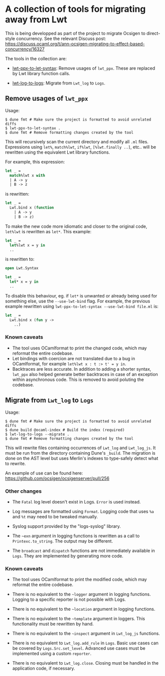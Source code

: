 # A collection of tools for migrating away from Lwt

This is being developped as part of the project to migrate Ocsigen to
direct-style concurrency. See the relevant Discuss post:
https://discuss.ocaml.org/t/ann-ocsigen-migrating-to-effect-based-concurrency/16327

The tools in the collection are:

- [lwt-ppx-to-let-syntax](#remove-usages-of-lwt_ppx): Remove usages of `lwt_ppx`.
  These are replaced by Lwt library function calls.

- [lwt-log-to-logs](#migrate-from-Lwt_log-to-Logs): Migrate from `Lwt_log` to `Logs`.

## Remove usages of `lwt_ppx`

Usage:
```
$ dune fmt # Make sure the project is formatted to avoid unrelated diffs
$ lwt-ppx-to-let-syntax .
$ dune fmt # Remove formatting changes created by the tool
```

This will recursively scan the current directory and modify all `.ml` files.
Expressions using `let%`, `match%lwt`, `if%lwt`, `[%lwt.finally ..]`, etc..
will be rewritten using the equivalent Lwt library functions.

For example, this expression:
```ocaml
let _ =
  match%lwt x with
  | A -> y
  | B -> z
```

is rewritten:
```ocaml
let _ =
  Lwt.bind x (function
    | A -> y
    | B -> z)
```

To make the new code more idiomatic and closer to the original code, `let%lwt`
is rewritten as `let*`. This example:
```ocaml
let _ =
  let%lwt x = y in
  ..
```

is rewritten to:
```ocaml
open Lwt.Syntax

let _ =
  let* x = y in
  ..
```

To disable this behaviour, eg. if `let*` is unwanted or already being used
for something else, use the `--use-lwt-bind` flag.
For example, the previous example rewritten using `lwt-ppx-to-let-syntax
--use-lwt-bind file.ml` is:
```ocaml
let _ =
  Lwt.bind x (fun y ->
    ..)
```

### Known caveats

- The tool uses OCamlformat to print the changed code, which may reformat the
  entire codebase.
- Let bindings with coercion are not translated due to a bug in OCamlformat,
  for example `let%lwt x : t :> t' = y in`.
- Backtraces are less accurate. In addition to adding a shorter syntax,
  `lwt_ppx` also helped generate better backtraces in case of an exception
  within asynchronous code. This is removed to avoid poluting the codebase.

## Migrate from `Lwt_log` to `Logs`

Usage:
```
$ dune fmt # Make sure the project is formatted to avoid unrelated diffs
$ dune build @ocaml-index # Build the index (required)
$ lwt-log-to-logs --migrate .
$ dune fmt # Remove formatting changes created by the tool
```

This will rewrite files containing occurrences of `Lwt_log` and `Lwt_log_js`.
It must be run from the directory containing Dune's `_build`.
The migration is done on the AST level but uses Merlin's indexes to type-safely
detect what to rewrite.

An example of use can be found here:
https://github.com/ocsigen/ocsigenserver/pull/256

### Other changes

- The `Fatal` log level doesn't exist in Logs. `Error` is used instead.

- Log messages are formatted using `Format`. Logging code that uses `%a` and
  `%t` may need to be tweaked manually.

- Syslog support provided by the "logs-syslog" library.

- The `~exn` argument in logging functions is rewritten as a call to
  `Printexc.to_string`. The output may be different.

- The `broadcast` and `dispatch` functions are not immediately available in
  `Logs`. They are implemented by generating more code.

### Known caveats

- The tool uses OCamlformat to print the modified code, which may reformat the
  entire codebase.

- There is no equivalent to the `~logger` argument in logging functions.
  Logging to a specific reporter is not possible with Logs.

- There is no equivalent to the `~location` argument in logging functions.

- There is no equivalent to the `~template` argument in loggers. This
  functionality must be rewritten by hand.

- There is no equivalent to the `~inspect` argument in `Lwt_log_js` functions.

- There is no equivalent to `Lwt_log.add_rule` in `Logs`. Basic use cases can
  be covered by `Logs.Src.set_level`. Advanced use cases must be implemented
  using a custom `reporter`.

- There is no equivalent to `Lwt_log.close`. Closing must be handled in the
  application code, if necessary.
